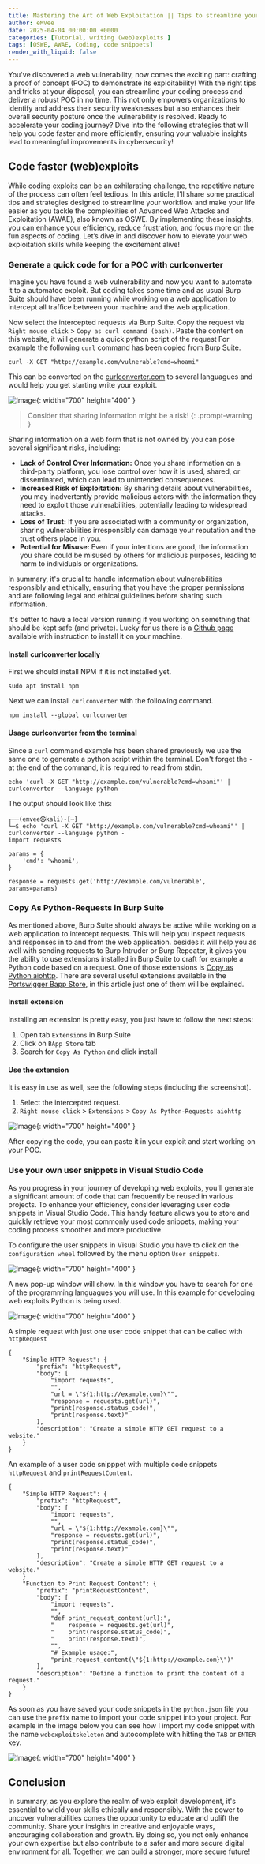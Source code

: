 ```yaml
---
title: Mastering the Art of Web Exploitation || Tips to streamline your coding journey
author: eMVee
date: 2025-04-04 00:00:00 +0000
categories: [Tutorial, writing (web)exploits ]
tags: [OSWE, AWAE, Coding, code snippets]
render_with_liquid: false
---
```


You've discovered a web vulnerability, now comes the exciting part: crafting a proof of concept (POC) to demonstrate its exploitability! With the right tips and tricks at your disposal, you can streamline your coding process and deliver a robust POC in no time. This not only empowers organizations to identify and address their security weaknesses but also enhances their overall security posture once the vulnerability is resolved. Ready to accelerate your coding journey? Dive into the following strategies that will help you code faster and more efficiently, ensuring your valuable insights lead to meaningful improvements in cybersecurity!

## Code faster (web)exploits
While coding exploits can be an exhilarating challenge, the repetitive nature of the process can often feel tedious. In this article, I’ll share some practical tips and strategies designed to streamline your workflow and make your life easier as you tackle the complexities of Advanced Web Attacks and Exploitation (AWAE), also known as OSWE. By implementing these insights, you can enhance your efficiency, reduce frustration, and focus more on the fun aspects of coding. Let’s dive in and discover how to elevate your web exploitation skills while keeping the excitement alive!

### Generate a quick code for for a POC with curlconverter
Imagine you have found a web vulnerability and now you want to automate it to a automatoc exploit. But coding takes some time and as usual Burp Suite should have been running while working on a web application to intercept all traffice between your machine and the web application.

Now select the intercepted requests via Burp Suite. Copy the request via `Right mouse click` > `Copy as curl command (bash)`.
Paste the content on this website, it will generate a quick python script of the request
For example the following `curl` command has been copied from Burp Suite.
```
curl -X GET "http://example.com/vulnerable?cmd=whoami"
```
This can be converted on the [curlconverter.com](https://curlconverter.com/) to several languagues and would help you get starting write your exploit.

![Image](/assets/img/Tutorial/Writing-WebExploits/curlconverter.png){: width="700" height="400" }

> Consider that sharing information might be a risk!
{: .prompt-warning }

Sharing information on a web form that is not owned by you can pose several significant risks, including:
- **Lack of Control Over Information:** Once you share information on a third-party platform, you lose control over how it is used, shared, or disseminated, which can lead to unintended consequences.
- **Increased Risk of Exploitation:** By sharing details about vulnerabilities, you may inadvertently provide malicious actors with the information they need to exploit those vulnerabilities, potentially leading to widespread attacks.
- **Loss of Trust:** If you are associated with a community or organization, sharing vulnerabilities irresponsibly can damage your reputation and the trust others place in you.
- **Potential for Misuse:** Even if your intentions are good, the information you share could be misused by others for malicious purposes, leading to harm to individuals or organizations.

In summary, it's crucial to handle information about vulnerabilities responsibly and ethically, ensuring that you have the proper permissions and are following legal and ethical guidelines before sharing such information.

It's better to have a local version running if you working on something that should be kept safe (and private).
Lucky for us there is a [Github page](https://github.com/curlconverter/curlconverter) available with instruction to install it on your machine.

#### Install curlconverter locally
First we should install NPM if it is not installed yet.
```
sudo apt install npm
```
Next we can install `curlconverter` with the following command.
```
npm install --global curlconverter
```

#### Usage curlconverter from the terminal
Since a `curl` command example has been shared previously we use the same one to generate a python script within the terminal. Don't forget the `-` at the end of the command, it is required to read from stdin.
```
echo 'curl -X GET "http://example.com/vulnerable?cmd=whoami"' | curlconverter --language python -
```
The output should look like this:
```
┌──(emvee㉿kali)-[~]
└─$ echo 'curl -X GET "http://example.com/vulnerable?cmd=whoami"' | curlconverter --language python -
import requests

params = {
    'cmd': 'whoami',
}

response = requests.get('http://example.com/vulnerable', params=params)
```

### Copy As Python-Requests in Burp Suite
As mentioned above, Burp Suite should always be active while working on a web application to intercept requests.
This will help you inspect requests and responses in to and from the web application. besides it will help you as well with sending requests to Burp Intruder or Burp Repeater, it gives you the ability to use extensions installed in Burp Suite to craft for example a Python code based on a request. One of those extensions is [Copy as Python aiohttp](https://portswigger.net/bappstore/2945c0fa6ed9448196f24dceabcc84da). There are several useful extensions available in the [Portswigger Bapp Store](https://portswigger.net/bappstore), in this article just one of them will be explained.

#### Install extension
Installing an extension is pretty easy, you just have to follow the next steps:
1. Open tab `Extensions` in Burp Suite
2. Click on `BApp Store` tab
3. Search for `Copy As Python` and click install

#### Use the extension
It is easy in use as well, see the following steps (including the screenshot).
1. Select the intercepted request.
2. `Right mouse click` > `Extensions` > `Copy As Python-Requests aiohttp`

![Image](/assets/img/Tutorial/Writing-WebExploits/BurpConvertToPython.png){: width="700" height="400" }

After copying the code, you can paste it in your exploit and start working on your POC.

### Use your own user snippets in Visual Studio Code
As you progress in your journey of developing web exploits, you'll generate a significant amount of code that can frequently be reused in various projects. To enhance your efficiency, consider leveraging user code snippets in Visual Studio Code. This handy feature allows you to store and quickly retrieve your most commonly used code snippets, making your coding process smoother and more productive.

To configure the user snippets in Visual Studio you have to click on the `configuration wheel` followed by the menu option `User snippets`.

![Image](/assets/img/Tutorial/Writing-WebExploits/user-snippets.png){: width="700" height="400" }

A new pop-up window will show. In this window you have to search for one of the programming languagues you will use. In this example for developing web exploits Python is being used.

![Image](/assets/img/Tutorial/Writing-WebExploits/user-snippets1.png){: width="700" height="400" }


A simple request with just one user code snippet that can be called with `httpRequest`
```
{
    "Simple HTTP Request": {
        "prefix": "httpRequest",
        "body": [
            "import requests",
            "",
            "url = \"${1:http://example.com}\"",
            "response = requests.get(url)",
            "print(response.status_code)",
            "print(response.text)"
        ],
        "description": "Create a simple HTTP GET request to a website."
    }
}
```
An example of a user code snipppet with multiple code snippets `httpRequest` and `printRequestContent`.
```
{
    "Simple HTTP Request": {
        "prefix": "httpRequest",
        "body": [
            "import requests",
            "",
            "url = \"${1:http://example.com}\"",
            "response = requests.get(url)",
            "print(response.status_code)",
            "print(response.text)"
        ],
        "description": "Create a simple HTTP GET request to a website."
    }   
    "Function to Print Request Content": {
        "prefix": "printRequestContent",
        "body": [
            "import requests",
            "",
            "def print_request_content(url):",
            "    response = requests.get(url)",
            "    print(response.status_code)",
            "    print(response.text)",
            "",
            "# Example usage:",
            "print_request_content(\"${1:http://example.com}\")"
        ],
        "description": "Define a function to print the content of a request."
    }
}

```

As soon as you have saved your code snippets in the `python.json`  file you can use the `prefix` name to import your code snippet into your project.
For example in the image below you can see how I import my code snippet with the name `webexploitskeleton` and autocomplete with hitting the `TAB` or `ENTER` key.

![Image](/assets/img/Tutorial/Writing-WebExploits/user-snippets.gif){: width="700" height="400" }

## Conclusion
In summary, as you explore the realm of web exploit development, it's essential to wield your skills ethically and responsibly. With the power to uncover vulnerabilities comes the opportunity to educate and uplift the community. Share your insights in creative and enjoyable ways, encouraging collaboration and growth. By doing so, you not only enhance your own expertise but also contribute to a safer and more secure digital environment for all. Together, we can build a stronger, more secure future!